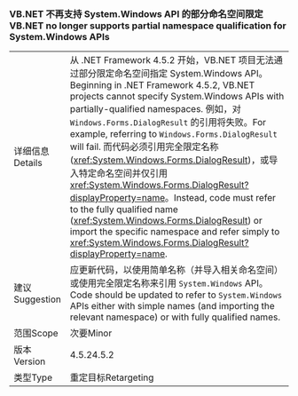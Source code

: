 ### <a name="vbnet-no-longer-supports-partial-namespace-qualification-for-systemwindows-apis"></a><span data-ttu-id="bf4f9-101">VB.NET 不再支持 System.Windows API 的部分命名空间限定</span><span class="sxs-lookup"><span data-stu-id="bf4f9-101">VB.NET no longer supports partial namespace qualification for System.Windows APIs</span></span>

|   |   |
|---|---|
|<span data-ttu-id="bf4f9-102">详细信息</span><span class="sxs-lookup"><span data-stu-id="bf4f9-102">Details</span></span>|<span data-ttu-id="bf4f9-103">从 .NET Framework 4.5.2 开始，VB.NET 项目无法通过部分限定命名空间指定 System.Windows API。</span><span class="sxs-lookup"><span data-stu-id="bf4f9-103">Beginning in .NET Framework 4.5.2, VB.NET projects cannot specify System.Windows APIs with partially-qualified namespaces.</span></span> <span data-ttu-id="bf4f9-104">例如，对 <code>Windows.Forms.DialogResult</code> 的引用将失败。</span><span class="sxs-lookup"><span data-stu-id="bf4f9-104">For example, referring to <code>Windows.Forms.DialogResult</code> will fail.</span></span> <span data-ttu-id="bf4f9-105">而代码必须引用完全限定名称 (<xref:System.Windows.Forms.DialogResult>)，或导入特定命名空间并仅引用 <xref:System.Windows.Forms.DialogResult?displayProperty=name>。</span><span class="sxs-lookup"><span data-stu-id="bf4f9-105">Instead, code must refer to the fully qualified name (<xref:System.Windows.Forms.DialogResult>) or import the specific namespace and refer simply to <xref:System.Windows.Forms.DialogResult?displayProperty=name>.</span></span>|
|<span data-ttu-id="bf4f9-106">建议</span><span class="sxs-lookup"><span data-stu-id="bf4f9-106">Suggestion</span></span>|<span data-ttu-id="bf4f9-107">应更新代码，以使用简单名称（并导入相关命名空间）或使用完全限定名称来引用 <code>System.Windows</code> API。</span><span class="sxs-lookup"><span data-stu-id="bf4f9-107">Code should be updated to refer to <code>System.Windows</code> APIs either with simple names (and importing the relevant namespace) or with fully qualified names.</span></span>|
|<span data-ttu-id="bf4f9-108">范围</span><span class="sxs-lookup"><span data-stu-id="bf4f9-108">Scope</span></span>|<span data-ttu-id="bf4f9-109">次要</span><span class="sxs-lookup"><span data-stu-id="bf4f9-109">Minor</span></span>|
|<span data-ttu-id="bf4f9-110">版本</span><span class="sxs-lookup"><span data-stu-id="bf4f9-110">Version</span></span>|<span data-ttu-id="bf4f9-111">4.5.2</span><span class="sxs-lookup"><span data-stu-id="bf4f9-111">4.5.2</span></span>|
|<span data-ttu-id="bf4f9-112">类型</span><span class="sxs-lookup"><span data-stu-id="bf4f9-112">Type</span></span>|<span data-ttu-id="bf4f9-113">重定目标</span><span class="sxs-lookup"><span data-stu-id="bf4f9-113">Retargeting</span></span>|

